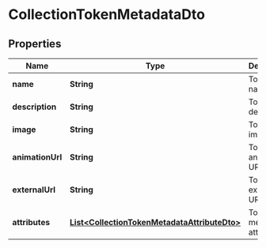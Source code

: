 

# CollectionTokenMetadataDto


## Properties

| Name | Type | Description | Notes |
|------------ | ------------- | ------------- | -------------|
|**name** | **String** | Token&#39;s name |  |
|**description** | **String** | Token&#39;s description |  |
|**image** | **String** | Token&#39;s image URL |  [optional] |
|**animationUrl** | **String** | Token&#39;s animation URL |  [optional] |
|**externalUrl** | **String** | Token&#39;s external URL |  [optional] |
|**attributes** | [**List&lt;CollectionTokenMetadataAttributeDto&gt;**](CollectionTokenMetadataAttributeDto.md) | Token&#39;s metadata attributes |  [optional] |



